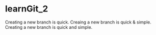 # learnGit_2
Creating a new branch is quick.
Creaing a new branch is quick & simple.
Creating a new branch is quick and simple.
